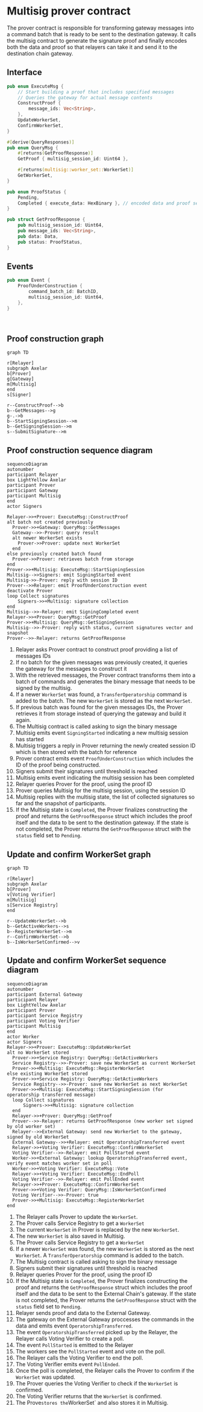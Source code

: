 # Multisig prover contract

The prover contract is responsible for transforming gateway messages into a command batch that is ready to be sent to the destination gateway. It calls the multisig contract to generate the signature proof and finally encodes both the data and proof so that relayers can take it and send it to the destination chain gateway.

## Interface

```Rust
pub enum ExecuteMsg {
    // Start building a proof that includes specified messages
    // Queries the gateway for actual message contents
    ConstructProof {
        message_ids: Vec<String>,
    },
    UpdateWorkerSet,
    ConfirmWorkerSet,
}

#[derive(QueryResponses)]
pub enum QueryMsg {
    #[returns(GetProofResponse)]
    GetProof { multisig_session_id: Uint64 },

    #[returns(multisig::worker_set::WorkerSet)]
    GetWorkerSet,
}

pub enum ProofStatus {
    Pending,
    Completed { execute_data: HexBinary }, // encoded data and proof sent to destination gateway
}

pub struct GetProofResponse {
    pub multisig_session_id: Uint64,
    pub message_ids: Vec<String>,
    pub data: Data,
    pub status: ProofStatus,
}
```

## Events

```Rust
pub enum Event {
    ProofUnderConstruction {
        command_batch_id: BatchID,
        multisig_session_id: Uint64,
    },
}
```
<br>

## Proof construction graph

```mermaid
graph TD

r[Relayer]
subgraph Axelar
b[Prover]
g[Gateway]
m[Multisig]
end
s[Signer]

r--ConstructProof-->b
b--GetMessages-->g
g-.->b
b--StartSigningSession-->m
b--GetSigningSession-->m
s--SubmitSignature-->m
```


## Proof construction sequence diagram

```mermaid
sequenceDiagram
autonumber
participant Relayer
box LightYellow Axelar
participant Prover
participant Gateway
participant Multisig
end
actor Signers

Relayer->>+Prover: ExecuteMsg::ConstructProof
alt batch not created previously
  Prover->>+Gateway: QueryMsg::GetMessages
  Gateway-->>-Prover: query result
  alt newer WorkerSet exists
    Prover->>Prover: update next WorkerSet
  end
else previously created batch found
  Prover->>Prover: retrieves batch from storage
end
Prover->>+Multisig: ExecuteMsg::StartSigningSession
Multisig-->>Signers: emit SigningStarted event
Multisig->>-Prover: reply with session ID
Prover-->>Relayer: emit ProofUnderConstruction event
deactivate Prover
loop Collect signatures
	Signers->>+Multisig: signature collection
end
Multisig-->>-Relayer: emit SigningCompleted event
Relayer->>+Prover: QueryMsg::GetProof
Prover->>+Multisig: QueryMsg::GetSigningSession
Multisig-->>-Prover: reply with status, current signatures vector and snapshot
Prover-->>-Relayer: returns GetProofResponse
```

1. Relayer asks Prover contract to construct proof providing a list of messages IDs
2. If no batch for the given messages was previously created, it queries the gateway for the messages to construct it
3. With the retrieved messages, the Prover contract transforms them into a batch of commands and generates the binary message that needs to be signed by the multisig.
4. If a newer `WorkerSet` was found, a `TransferOperatorship` command is added to the batch. The new `WorkerSet` is stored as the next `WorkerSet`.
5. If previous batch was found for the given messages IDs, the Prover retrieves it from storage instead of querying the gateway and build it again.
6. The Multisig contract is called asking to sign the binary message
7. Multisig emits event `SigningStarted` indicating a new multisig session has started
8. Multisig triggers a reply in Prover returning the newly created session ID which is then stored with the batch for reference
9. Prover contract emits event `ProofUnderConstruction` which includes the ID of the proof being constructed.
10. Signers submit their signatures until threshold is reached
11. Multisig emits event indicating the multisig session has been completed
12. Relayer queries Prover for the proof, using the proof ID
13. Prover queries Multisig for the multisig session, using the session ID
14. Multisig replies with the multisig state, the list of collected signatures so far and the snapshot of participants.
15. If the Multisig state is `Completed`, the Prover finalizes constructing the proof and returns the `GetProofResponse` struct which includes the proof itself and the data to be sent to the destination gateway. If the state is not completed, the Prover returns the `GetProofResponse` struct with the `status` field set to `Pending`.


## Update and confirm WorkerSet graph

```mermaid
graph TD

r[Relayer]
subgraph Axelar
b[Prover]
v[Voting Verifier]
m[Multisig]
s[Service Registry]
end

r--UpdateWorkerSet-->b
b--GetActiveWorkers-->s
b--RegisterWorkerSet-->m
r--ConfirmWorkerSet-->b
b--IsWorkerSetConfirmed-->v
```


## Update and confirm WorkerSet sequence diagram

```mermaid
sequenceDiagram
autonumber
participant External Gateway
participant Relayer
box LightYellow Axelar
participant Prover
participant Service Registry
participant Voting Verifier
participant Multisig
end
actor Worker
actor Signers
Relayer->>+Prover: ExecuteMsg::UpdateWorkerSet
alt no WorkerSet stored
  Prover->>+Service Registry: QueryMsg::GetActiveWorkers
  Service Registry-->>-Prover: save new WorkerSet as current WorkerSet
  Prover->>+Multisig: ExecuteMsg::RegisterWorkerSet
else existing WorkerSet stored
  Prover->>+Service Registry: QueryMsg::GetActiveWorkers
  Service Registry-->>-Prover: save new WorkerSet as next WorkerSet
  Prover->>+Multisig: ExecuteMsg::StartSigningSession (for operatorship transferred message)
  loop Collect signatures
	  Signers->>+Multisig: signature collection
  end
  Relayer->>+Prover: QueryMsg::GetProof
  Prover-->>-Relayer: returns GetProofResponse (new worker set signed by old worker set)
  Relayer-->>External Gateway: send new WorkerSet to the gateway, signed by old WorkerSet
  External Gateway-->>+Relayer: emit OperatorshipTransferred event
  Relayer->>+Voting Verifier: ExecuteMsg::ConfirmWorkerSet
  Voting Verifier-->>-Relayer: emit PollStarted event
  Worker->>+External Gateway: lookup OperatorshipTransferred event, verify event matches worker set in poll
  Worker->>+Voting Verifier: ExecuteMsg::Vote
  Relayer->>+Voting Verifier: ExecuteMsg::EndPoll
  Voting Verifier-->>-Relayer: emit PollEnded event
  Relayer->>+Prover: ExecuteMsg::ConfirmWorkerSet
  Prover->>+Voting Verifier: QueryMsg::IsWorkerSetConfirmed
  Voting Verifier-->>-Prover: true
  Prover->>+Multisig: ExecuteMsg::RegisterWorkerSet
end
```

1. The Relayer calls Prover to update the `WorkerSet`.
2. The Prover calls Service Registry to get a `WorkerSet`
3. The current `WorkerSet` in Prover is replaced by the new `WorkerSet`.
4. The new `WorkerSet` is also saved in Multisig.
5. The Prover calls Service Registry to get a `WorkerSet`
6. If a newer `WorkerSet` was found, the new `WorkerSet` is stored as the next `WorkerSet`. A `TransferOperatorship` command is added to the batch. 
7. The Multisig contract is called asking to sign the binary message
8. Signers submit their signatures until threshold is reached
9. Relayer queries Prover for the proof, using the proof ID
10. If the Multisig state is `Completed`, the Prover finalizes constructing the proof and returns the `GetProofResponse` struct which includes the proof itself and the data to be sent to the External Chain's gateway. If the state is not completed, the Prover returns the `GetProofResponse` struct with the `status` field set to `Pending`.
11. Relayer sends proof and data to the External Gateway.
12. The gateway on the External Gateway proccesses the commands in the data and emits event `OperatorshipTransferred`.
13. The event `OperatorshipTransferred` picked up by the Relayer, the Relayer calls Voting Verifier to create a poll. 
14. The event `PollStarted` is emitted to the Relayer
15. The workers see the `PollStarted` event and vote on the poll.
16. The Relayer calls the Voting Verifier to end the poll.
17. The Voting Verifier emits event `PollEnded`.
18. Once the poll is completed, the Relayer calls the Prover to confirm if the `WorkerSet` was updated.
19. The Prover queries the Voting Verifier to check if the `WorkerSet` is confirmed.
20. The Voting Verifier returns that the `WorkerSet` is confirmed.
21. The Prove` stores the `WorkerSet` and also stores it in Multisig.
